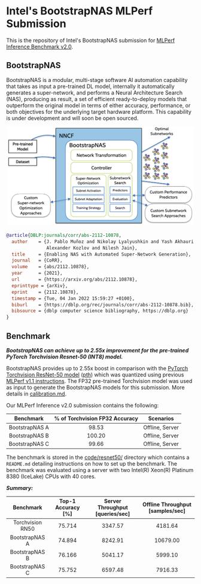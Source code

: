 # Intel's BootstrapNAS MLPerf Submission

This is the repository of Intel's BootstrapNAS submission for [MLPerf Inference Benchmark v2.0](https://www.mlperf.org/inference-overview/).

## BootstrapNAS 
BootstrapNAS is a modular, multi-stage software AI automation capability that takes as input a pre-trained DL model, internally it automatically generates a super-network, and performs a Neural Architecture Search (NAS), producing as result, a set of efficient ready-to-deploy models that outperform the original model in terms of either accuracy, performance, or both objectives for the underlying target hardware platform. This capability is under development and will soon be open sourced.

<p align="center">
<img src="architecture.png" alt="BootstrapNAS Architecture" width="500"/>
</p>

```BibTex
@article{DBLP:journals/corr/abs-2112-10878,
  author    = {J. Pablo Muñoz and Nikolay Lyalyushkin and Yash Akhauri and Anastasia Senina and
               Alexander Kozlov and Nilesh Jain},
  title     = {Enabling NAS with Automated Super-Network Generation},
  journal   = {CoRR},
  volume    = {abs/2112.10878},
  year      = {2021},
  url       = {https://arxiv.org/abs/2112.10878},
  eprinttype = {arXiv},
  eprint    = {2112.10878},
  timestamp = {Tue, 04 Jan 2022 15:59:27 +0100},
  biburl    = {https://dblp.org/rec/journals/corr/abs-2112-10878.bib},
  bibsource = {dblp computer science bibliography, https://dblp.org}
}
```

## Benchmark
***BootstrapNAS can achieve up to 2.55x improvement for the pre-trained PyTorch Torchvision Resnet-50 (INT8) model.***

BootstrapNAS provides up to 2.55x boost in comparison with the [PyTorch Torchvision ResNet-50 model](https://pytorch.org/vision/stable/_modules/torchvision/models/resnet.html#resnet50) ([pth](https://download.pytorch.org/models/resnet50-0676ba61.pth)) which was quantized using previous [MLPerf v1.1 instructions](https://github.com/mlcommons/inference_results_v1.1/tree/main/closed/Intel/calibration/resnet50/openvino-cpu).  The FP32 pre-trained Torchvision model was used as input to generate the BootstrapNAS models for this submission. More details in [calibration.md](calibration.md).

Our MLPerf Inference v2.0 submission contains the following:

| Benchmark      | % of Torchvision FP32 Accuracy | Scenarios |
|:--------------:|:------:|:---------------:|
| BootstrapNAS A | 98.53  | Offline, Server |
| BootstrapNAS B | 100.20 | Offline, Server |
| BootstrapNAS C | 99.66  | Offline, Server |

The benchmark is stored in the [code/resnet50/](code/resnet50) directory which contains a `README.md` detailing instructions on how to set up the benchmark. The benchmark was evaluated using a server with two Intel(R) Xeon(R) Platinum 8380 (IceLake) CPUs with 40 cores.


***Summary:***

| Benchmark      | Top-1 Accuracy [%] | Server Throughput [queries/sec]  |  Offline Throughput [samples/sec]  |
|:----------------:|:------:|:-------:|:--------:|
| Torchvision RN50 | 75.714	| 3347.57	| 4181.64  |
| BootstrapNAS A   | 74.894	| 8242.91 | 10679.00 |
| BootstrapNAS B   | 76.166	| 5041.17 | 5999.10  |
| BootstrapNAS C   | 75.752	| 6597.48 | 7916.33  |

